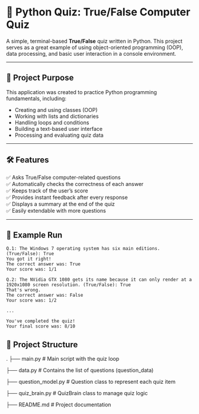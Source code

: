 # 🧠 Python Quiz: True/False Computer Quiz

A simple, terminal-based **True/False** quiz written in Python. This project serves as a great example of using object-oriented programming (OOP), data processing, and basic user interaction in a console environment.

---

## 📌 Project Purpose

This application was created to practice Python programming fundamentals, including:

- Creating and using classes (OOP)  
- Working with lists and dictionaries  
- Handling loops and conditions  
- Building a text-based user interface  
- Processing and evaluating quiz data  

---

## 🛠️ Features

✅ Asks True/False computer-related questions  
✅ Automatically checks the correctness of each answer  
✅ Keeps track of the user’s score  
✅ Provides instant feedback after every response  
✅ Displays a summary at the end of the quiz  
✅ Easily extendable with more questions  

---

## 🧠 Example Run

```text
Q.1: The Windows 7 operating system has six main editions. (True/False): True
You got it right!
The correct answer was: True
Your score was: 1/1

Q.2: The NVidia GTX 1080 gets its name because it can only render at a 1920x1080 screen resolution. (True/False): True
That's wrong.
The correct answer was: False
Your score was: 1/2

...

You've completed the quiz!
Your final score was: 8/10
```
## 🧱 Project Structure

.
├── main.py            # Main script with the quiz loop

├── data.py            # Contains the list of questions (question_data)

├── question_model.py  # Question class to represent each quiz item

├── quiz_brain.py      # QuizBrain class to manage quiz logic

├── README.md          # Project documentation

